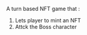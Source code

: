 <p>A turn based NFT game that :
 <ol>
 <li>Lets player to mint an NFT</li>
 <li>Attck the Boss character</li>
 </ol>
 </p>
